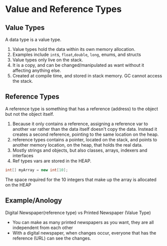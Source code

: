 # Value and Reference Types

## Value Types
A data type is a value type.
1. Value types hold the data within its own memory allocation. 
1. Examples include `int`s, `float`,`double`, `long`, enums, and structs
1. Value types only live on the stack. 
1. It is a copy, and can be changed/manipulated as want without it affecting anything else.
1. Created at compile time, and stored in stack memory. GC cannot access the stack.

## Reference Types 
A reference type is something that has a reference (address) to the object but not the object itself.
1. Because it only contains a reference, assigning a reference var to another var rather than the data itself doesn't copy the data.
Instead it creates a second reference, pointing to the same location on the heap.
1. reference types contains a pointer, located on the stack, and points to another memory location, on the heap, that holds the real data.
1. Mostly strings and objects, but also classes, arrays, indexers and interfaces
1. Ref types vars are stored in the HEAP.

```csharp
int[] myArray = new int[10];
```

The space required for the 10 integers that make up the array is allocated on the HEAP

## Example/Anology
Digital Newspaper(reference type) vs Printed Newspaper (Value Type)
- You can make as many printed newspapers as you want, they are all independent from each other
- With a digital newspaper, when changes occur, everyone that has the reference (URL) can see the changes.
